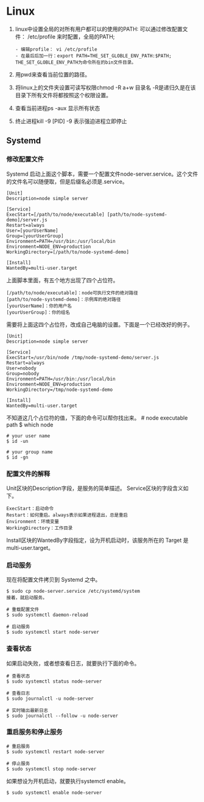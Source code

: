 # Linux1.	linux中设置全局的对所有用户都可以的使用的PATH: 可以通过修改配置文件： /etc/profile 来时配置，全局的PATH; 

	```	- 编辑profile： vi /etc/profile  	- 在最后后加一行：export PATH=THE_SET_GLOBLE_ENV_PATH:$PATH;	THE_SET_GLOBLE_ENV_PATH为命令所在的bin文件目录。
	```
2.	用pwd来查看当前位置的路径。3.	将linux上的文件夹设置可读写权限chmod -R a+w 目录名   -R是递归久是在该目录下所有文件将都按照这个权限设置。
4. 查看当前进程ps -aux 显示所有状态
5. 终止进程kill -9 [PID] -9 表示强迫进程立即停止## Systemd
### 修改配置文件
Systemd 启动上面这个脚本，需要一个配置文件node-server.service。这个文件的文件名可以随便取，但是后缀名必须是.service。
	
	
	[Unit]
	Description=node simple server
	
	[Service]
	ExecStart=[/path/to/node/executable] [path/to/node-systemd-demo]/server.js
	Restart=always
	User=[yourUserName]
	Group=[yourUserGroup]
	Environment=PATH=/usr/bin:/usr/local/bin
	Environment=NODE_ENV=production
	WorkingDirectory=[/path/to/node-systemd-demo]
	
	[Install]
	WantedBy=multi-user.target
	
上面脚本里面，有五个地方出现了四个占位符。

	[/path/to/node/executable]：node可执行文件的绝对路径
	[path/to/node-systemd-demo]：示例库的绝对路径
	[yourUserName]：你的用户名
	[yourUserGroup]：你的组名

需要将上面这四个占位符，改成自己电脑的设置。下面是一个已经改好的例子。

	[Unit]
	Description=node simple server
	
	[Service]
	ExecStart=/usr/bin/node /tmp/node-systemd-demo/server.js
	Restart=always
	User=nobody
	Group=nobody
	Environment=PATH=/usr/bin:/usr/local/bin
	Environment=NODE_ENV=production
	WorkingDirectory=/tmp/node-systemd-demo
	
	[Install]
	WantedBy=multi-user.target

不知道这几个占位符的值，下面的命令可以帮你找出来。
	# node executable path
	$ which node
	
	# your user name
	$ id -un
	
	# your group name
	$ id -gn
	
### 配置文件的解释
Unit区块的Description字段，是服务的简单描述。
Service区块的字段含义如下。

	ExecStart：启动命令
	Restart：如何重启。always表示如果进程退出，总是重启
	Environment：环境变量
	WorkingDirectory：工作目录
Install区块的WantedBy字段指定，设为开机启动时，该服务所在的 Target 是multi-user.target。

### 启动服务
现在将配置文件拷贝到 Systemd 之中。

	$ sudo cp node-server.service /etc/systemd/system
	接着，就启动服务。
	
	# 重载配置文件
	$ sudo systemctl daemon-reload
	
	# 启动服务
	$ sudo systemctl start node-server
	
	
### 查看状态
如果启动失败，或者想查看日志，就要执行下面的命令。

	# 查看状态
	$ sudo systemctl status node-server
	
	# 查看日志
	$ sudo journalctl -u node-server
	
	# 实时输出最新日志
	$ sudo journalctl --follow -u node-server
	

### 重启服务和停止服务

	# 重启服务
	$ sudo systemctl restart node-server
	
	# 停止服务
	$ sudo systemctl stop node-server
如果想设为开机启动，就要执行systemctl enable。

	$ sudo systemctl enable node-server
	



















